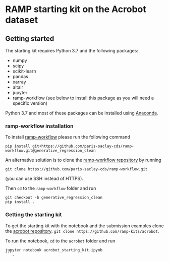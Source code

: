 # RAMP starting kit on the Acrobot dataset

## Getting started

The starting kit requires Python 3.7 and the following packages:

- numpy
- scipy
- scikit-learn
- pandas
- xarray
- altair
- jupyter
- ramp-workflow (see below to install this package as you will need a specific version)

Python 3.7 and most of these packages can be installed using [Anaconda](https://www.anaconda.com/distribution/).


### ramp-workflow installation
To install [ramp-workflow](https://github.com/paris-saclay-cds/ramp-workflow) please run the following command
```
pip install git+https://github.com/paris-saclay-cds/ramp-workflow.git@generative_regression_clean
```

An alternative solution is to clone the [ramp-workflow repository](https://github.com/paris-saclay-cds/ramp-workflow) by running
```
git clone https://github.com/paris-saclay-cds/ramp-workflow.git
```
(you can use SSH instead of HTTPS).

Then `cd` to the `ramp-workflow` folder and run
```
git checkout -b generative_regression_clean
pip install .
```

### Getting the starting kit

To get the starting kit with the notebook and the submission examples clone the [acrobot repository](https://github.com/ramp-kits/acrobot).
```git clone https://github.com/ramp-kits/acrobot```.

To run the notebook, `cd` to the `acrobot` folder and run
```
jupyter notebook acrobot_starting_kit.ipynb
```.

